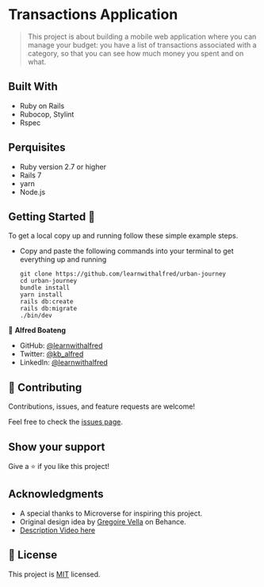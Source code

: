 # Transactions Application

> This project is about building a mobile web application where you can manage your budget: you have a list of transactions associated with a category, so that you can see how much money you spent and on what.

## Built With

* Ruby on Rails
* Rubocop, Stylint
* Rspec

## Perquisites

 - Ruby version 2.7 or higher
 - Rails 7
 - yarn
 - Node.js

## Getting Started 🙌

To get a local copy up and running follow these simple example steps.

- Copy and paste the following commands into your terminal to get everything up and running
  ```
  git clone https://github.com/learnwithalfred/urban-journey
  cd urban-journey
  bundle install
  yarn install
  rails db:create
  rails db:migrate
  ./bin/dev

👤 **Alfred Boateng**

- GitHub: [@learnwithalfred](https://github.com/learnwithalfred)
- Twitter: [@kb_alfred](https://twitter.com/kb_alfred)
- LinkedIn: [@learnwithalfred](https://www.linkedin.com/in/learnwithalfred/)


## 🤝 Contributing

Contributions, issues, and feature requests are welcome!

Feel free to check the [issues page](../../issues/).

## Show your support

Give a ⭐️ if you like this project!

## Acknowledgments

- A special thanks to Microverse for inspiring this project.
- Original design idea by [Gregoire Vella](https://www.behance.net/gregoirevella) on Behance.
- [Description Video here](https://drive.google.com/file/d/1IVsZpNOymBRgt1cJx8M_A6SWwiHzI4UH/view?usp=share_link)

## 📝 License

This project is [MIT](./MIT.md) licensed.
